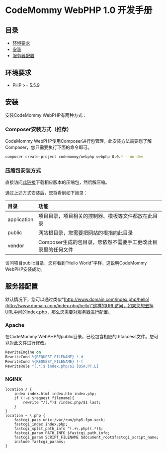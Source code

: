 # CodeMommy WebPHP 1.0 开发手册

## 目录

- [环境要求](#环境要求)
- [安装](#安装)
- [服务器配置](#服务器配置)

## 环境要求

- PHP >= 5.5.9

## 安装

安装CodeMommy WebPHP有两种方式：

### Composer安装方式（推荐）

CodeMommy WebPHP使用Composer进行包管理，此安装方法需要您了解Composer，您只需要执行下面的命令即可。

```bash
composer create-project codemommy/webphp webphp 0.0.* --no-dev
```

### 压缩包安装方式

直接访问[此链接](https://github.com/CodeMommy/WebPHP/releases)下载相应版本的压缩包，然后解压缩。

通过上述方式安装后，您将看到如下目录：

| 目录         | 功能                                               |
| :---------- | :------------------------------------------------ |
| application | 项目目录，项目相关的控制器、模板等文件都放在此目录            |
| public      | 网站根目录，您需要把网站的根指向此目录                    |
| vendor      | Composer生成的包目录，您依然不需要手工更改此目录里的任何文件 |

访问项目public目录，您将看到“Hello World”字样，这说明CodeMommy WebPHP安装成功。

## 服务器配置

默认情况下，您可以通过类似“[http://www.domain.com/index.php/hello](http://www.domain.com/index.php/hello)”这样的URL访问，如果您想去掉URL中间的index.php，那么您需要对服务器进行配置。

### Apache

在CodeMommy WebPHP的public目录，已经包含相应的.htaccess文件。您可以对此文件进行修改。

```Apache
RewriteEngine on
RewriteCond %{REQUEST_FILENAME} !-d
RewriteCond %{REQUEST_FILENAME} !-f
RewriteRule ^(.*)$ index.php/$1 [QSA,PT,L]
```

### NGINX

```Nginx
location / {
    index index.html index.htm index.php;
    if (!-e $request_filename){
        rewrite ^/(.*)$ /index.php/$1 last;
    }
}
location ~ \.php {
    fastcgi_pass unix:/var/run/php5-fpm.sock;
    fastcgi_index index.php;
    fastcgi_split_path_info ^(.+\.php)(.*)$;
    fastcgi_param PATH_INFO $fastcgi_path_info;
    fastcgi_param SCRIPT_FILENAME $document_root$fastcgi_script_name;
    include fastcgi_params;
}
```